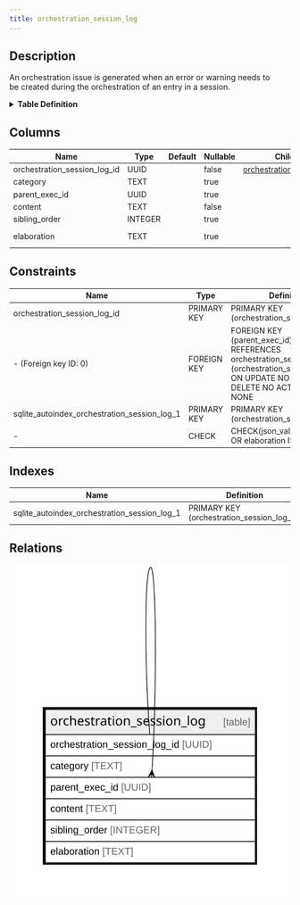 ```yaml
---
title: orchestration_session_log
---
```


## Description

An orchestration issue is generated when an error or warning needs to\
be created during the orchestration of an entry in a session.

<details>
<summary><strong>Table Definition</strong></summary>

```sql
CREATE TABLE "orchestration_session_log" (
    "orchestration_session_log_id" UUID PRIMARY KEY NOT NULL,
    "category" TEXT,
    "parent_exec_id" UUID,
    "content" TEXT NOT NULL,
    "sibling_order" INTEGER,
    "elaboration" TEXT CHECK(json_valid(elaboration) OR elaboration IS NULL),
    FOREIGN KEY("parent_exec_id") REFERENCES "orchestration_session_log"("orchestration_session_log_id")
)
```

</details>

## Columns

| Name                         | Type    | Default | Nullable | Children                                                                                            | Parents                                                                                             | Comment                                                     |
| ---------------------------- | ------- | ------- | -------- | --------------------------------------------------------------------------------------------------- | --------------------------------------------------------------------------------------------------- | ----------------------------------------------------------- |
| orchestration_session_log_id | UUID    |         | false    | [orchestration_session_log](/docs/standard-library/rssd-schema/orchestration_session_log) |                                                                                                     | {"isSqlDomainZodDescrMeta":true,"isUuid":true}              |
| category                     | TEXT    |         | true     |                                                                                                     |                                                                                                     |                                                             |
| parent_exec_id               | UUID    |         | true     |                                                                                                     | [orchestration_session_log](/docs/standard-library/rssd-schema/orchestration_session_log) | {"isSqlDomainZodDescrMeta":true,"isUuid":true}              |
| content                      | TEXT    |         | false    |                                                                                                     |                                                                                                     |                                                             |
| sibling_order                | INTEGER |         | true     |                                                                                                     |                                                                                                     |                                                             |
| elaboration                  | TEXT    |         | true     |                                                                                                     |                                                                                                     | isse-specific attributes/properties in JSON ("custom data") |

## Constraints

| Name                                         | Type        | Definition                                                                                                                                          |
| -------------------------------------------- | ----------- | --------------------------------------------------------------------------------------------------------------------------------------------------- |
| orchestration_session_log_id                 | PRIMARY KEY | PRIMARY KEY (orchestration_session_log_id)                                                                                                          |
| - (Foreign key ID: 0)                        | FOREIGN KEY | FOREIGN KEY (parent_exec_id) REFERENCES orchestration_session_log (orchestration_session_log_id) ON UPDATE NO ACTION ON DELETE NO ACTION MATCH NONE |
| sqlite_autoindex_orchestration_session_log_1 | PRIMARY KEY | PRIMARY KEY (orchestration_session_log_id)                                                                                                          |
| -                                            | CHECK       | CHECK(json_valid(elaboration) OR elaboration IS NULL)                                                                                               |

## Indexes

| Name                                         | Definition                                 |
| -------------------------------------------- | ------------------------------------------ |
| sqlite_autoindex_orchestration_session_log_1 | PRIMARY KEY (orchestration_session_log_id) |

## Relations

![er](../../../../../../assets/images/content/docs/standard-library/rssd-schema/orchestration_session_log.svg)
